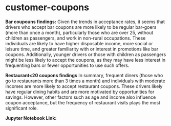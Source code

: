 # customer-coupons
**Bar coupouns findings:**
Given the trends in acceptance rates, it seems that drivers who accept bar coupons are more likely to be regular bar-goers (more than once a month), particularly those who are over 25, without children as passengers, and work in non-rural occupations. These individuals are likely to have higher disposable income, more social or leisure time, and greater familiarity with or interest in promotions like bar coupons. Additionally, younger drivers or those with children as passengers might be less likely to accept the coupons, as they may have less interest in frequenting bars or fewer opportunities to use such offers.

**Restaurant<20 coupons findings**
In summary, frequent diners (those who go to restaurants more than 3 times a month) and individuals with moderate incomes are more likely to accept restaurant coupons. These drivers likely have regular dining habits and are more motivated by opportunities for savings. However, other factors such as age and income also influence coupon acceptance, but the frequency of restaurant visits plays the most significant role.

**Jupyter Notebook Link:**

